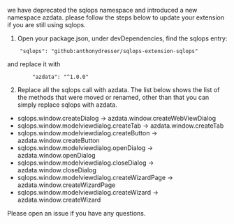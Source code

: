 we have deprecated the sqlops namespace and introduced a new namespace azdata. please follow the steps below to update your extension if you are still using sqlops.

1. Open your package.json, under devDependencies, find the sqlops entry:

```
	"sqlops": "github:anthonydresser/sqlops-extension-sqlops"
```
and replace it with
```
        "azdata": "^1.0.0"
```
2. Replace all the sqlops call with azdata. The list below shows the list of the methods that were moved or renamed, other than that you can simply replace sqlops with azdata.

* sqlops.window.createDialog -> azdata.window.createWebViewDialog
* sqlops.window.modelviewdialog.createTab -> azdata.window.createTab
* sqlops.window.modelviewdialog.createButton -> azdata.window.createButton
* sqlops.window.modelviewdialog.openDialog -> azdata.window.openDialog
* sqlops.window.modelviewdialog.closeDialog -> azdata.window.closeDialog
* sqlops.window.modelviewdialog.createWizardPage -> azdata.window.createWizardPage
* sqlops.window.modelviewdialog.createWizard -> azdata.window.createWizard

Please open an issue if you have any questions.


